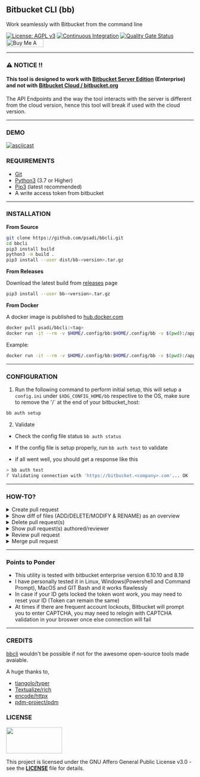 ## Bitbucket CLI (bb)
Work seamlessly with Bitbucket from the command line

[![License: AGPL v3](https://img.shields.io/badge/License-AGPL%20v3-blue.svg)](https://www.gnu.org/licenses/agpl-3.0)
[![Continuous Integration](https://github.com/psadi/bbcli/actions/workflows/ci.yml/badge.svg)](https://github.com/psadi/bbcli/actions/workflows/ci.yml)
[![Quality Gate Status](https://sonarcloud.io/api/project_badges/measure?project=psadi_bbcli&metric=alert_status)](https://sonarcloud.io/summary/new_code?id=psadi_bbcli)
<a href="https://www.buymeacoffee.com/addy3494" target="_blank"><img src="https://www.buymeacoffee.com/assets/img/custom_images/orange_img.png" alt="Buy Me A Coffee" style="height: 22px !important;width: 100px !important;" ></a>

---

### **⚠️ NOTICE !!**
#### **This tool is designed to work with [Bitbucket Server Edition](https://www.atlassian.com/enterprise/data-center/bitbucket) (Enterprise) and not with [Bitbucket Cloud / bitbucket.org](https://bitbucket.org/)**

The API Endpoints and the way the tool interacts with the server is different from the cloud version, hence this tool will break if used with the cloud version.

---

### DEMO
[![asciicast](https://asciinema.org/a/DzNfEhcqhLNjHUMVcTP11lnrw.svg)](https://asciinema.org/a/DzNfEhcqhLNjHUMVcTP11lnrw)

###  REQUIREMENTS

* [Git](https://git-scm.com/downloads)
* [Python3](https://www.python.org/downloads/) (3.7 or Higher)
* [Pip3]( https://pypi.org/project/pip/) (latest recommended)
* A write access token from bitbucket

---

###  INSTALLATION

<b>From Source</b>

```sh
git clone https://github.com/psadi/bbcli.git
cd bbcli
pip3 install build
python3 -m build .
pip3 install --user dist/bb-<version>.tar.gz
```

<b>From Releases</b>

Download the latest build from [releases](https://github.com/psadi/bbcli/releases) page

```sh
pip3 install --user bb-<version>.tar.gz
```

<b>From Docker</b>

A docker image is published to [hub.docker.com](https://hub.docker.com/r/psadi/bbcli)

```sh
docker pull psadi/bbcli:<tag>
docker run -it --rm -v $HOME/.config/bb:$HOME/.config/bb -v $(pwd):/app/. --network host psadi/bbcli [OPTIONS] COMMAND [ARGS]
```

Example:
```sh
docker run -it --rm -v $HOME/.config/bb:$HOME/.config/bb -v $(pwd):/app/. --network host psadi/bbcli pr create --target master
```

---

###  CONFIGURATION

1. Run the following command to perform initial setup, this will setup a `config.ini` under `$XDG_CONFIG_HOME/bb` respective to the OS, make sure to remove the '/` at the end of your bitbucket_host:

```sh
bb auth setup
```

2. Validate

* Check the config file status `bb auth status`

* If the config file is setup properly, run `bb auth test` to validate

* if all went well, you should get a response like this

```sh
> bb auth test
⠏ Validating connection with 'https://bitbucket.<company>.com'... OK
```
---

###  HOW-TO?

<details>
  <summary>Create pull request</summary>

|Command|Action|
|-|-|
|`bb pr create --target master`|creates pull request and asks for confirmation|
|`bb pr create --target master --yes`|creates pull request without prompt|

</details>


<details>
  <summary>Show diff of files (ADD/DELETE/MODIFY & RENAME) as an overview</summary>

|Command|Action|
|-|-|
|`bb pr create --target master --yes --diff`|creates pull request without prompt and shows diff from the PR raised|
|`bb pr delete --id 1 --yes --diff`|deletes pull request without prompt and shows diff befoew PR is deleted|
|`bb pr diff --id 1`|shows diff for the given pull request id|


</details>

<details>
  <summary>Delete pull request(s)</summary>

|Command|Action|
|-|-|
|`bb pr delete --id 1`|deletes the given  pull request number with confirmation prompt|
|`bb pr delete --id 1 --yes`|deletes the given  pull request number without prompt|
|`bb pr delete --id 1,2,3`|deletes multiple pull requests|

</details>

<details>
  <summary>Show pull request(s) authored/reviewer</summary>

|Command|Action|
|-|-|
|`bb pr list`|show pull requests in current repository [Default]|
|`bb pr list --author`|show pull requests authored in current repository|
|`bb pr list --author --all`|show pull requests authored in all repositories|
|`bb pr list --reviewer`|show pull requests that you are a reviewer in current repository|
|`bb pr list --reviewer --all`|show pull requests that you are a reviewer in all repositories|

</details>

<details>
  <summary>Review pull request</summary>

|Command|Action|
|-|-|
|`bb pr review --id 1 --action approve`|marks the pull request as <span style="background-color:#00875a;color:white">**APPROVED**</span>|
|`bb pr review --id 1 --action unapprove`|marks the pull request as <span style="background-color:#de350b;color:white">**UNAPPROVED**</span>|
|`bb pr review --id 1 --action needs_work`|marks the pull request as <span style="background-color:#ffab00;color:white">**NEEDS WORK**</span>|

</details>


<details>
  <summary>Merge pull request</summary>

|Command|Action|
|-|-|
|`bb pr merge --id 1`|Validates pull request merge conditions and prompts for merge|
|`bb pr merge --id 1 --rebase`|adds optional rebase [Default: False]|
|`bb pr merge --id 1 --delete-source-branch`|deletes source branch after merge, [Default: False], If false will prompt for deletion|

</details>

---

###  Points to Ponder

* This utility is tested with bitbucket enterprise version 6.10.10 and 8.19
* I have personally tested it in Linux, Windows(Powershell and Command Prompt), MacOS and GIT Bash and it works flawlessly
* In case if your ID gets locked the token wont work, you may need to reset your ID (Token can remain the same)
* At times if there are frequent account lockouts, Bitbucket will prompt you to enter CAPTCHA, you may need to relogin with CAPTCHA validation in your broswer once else connection will fail

---

###  CREDITS

[bbcli](https://github.com/psadi/bbcli) wouldn't be possible if not for the awesome open-source tools made avaiable.

A huge thanks to,

* [tiangolo/typer](https://github.com/tiangolo/typer)
* [Textualize/rich](https://github.com/Textualize/rich)
* [encode/httpx](https://github.com/encode/httpx)
* [pdm-project/pdm](https://github.com/pdm-project/pdm)

### LICENSE
<img src="https://upload.wikimedia.org/wikipedia/commons/0/06/AGPLv3_Logo.svg" width="150" height="70" />

This project is licensed under the GNU Affero General Public License v3.0 - see the [**LICENSE**](LICENSE) file for details.
